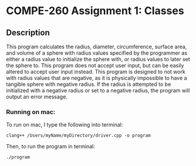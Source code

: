 # COMPE-260 Assignment 1: Classes
## Description
This program calculates the radius, diameter, circumference, surface area, and
volume of a sphere with radius values specified by the programmer as either a radius value to initialize the sphere with, or radius values to later set the sphere to. This program does not accept user input, but can be easily altered to accept user input instead. This program is designed to not work with radius values that are negative, as it is physically impossible to have a tangible sphere with negative radius. If the radius is attempted to be initialized with a negative radius or set to a negative radius, the program will output an error message.
### Running on mac:
To run on mac, I type the following into terminal:
```
clang++ /Users/myName/myDirectory/driver.cpp -o program
```
Then, to run the program in terminal:
```
./program
```
